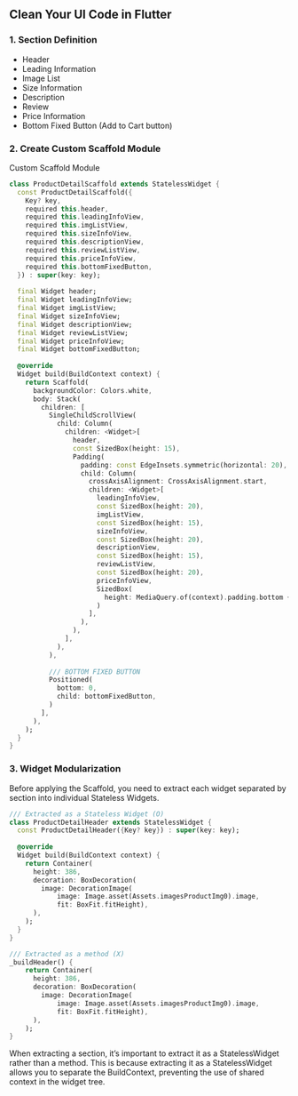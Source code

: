 ## Clean Your UI Code in Flutter

### 1. Section Definition

- Header
- Leading Information
- Image List
- Size Information
- Description
- Review
- Price Information
- Bottom Fixed Button (Add to Cart button)

### 2. Create Custom Scaffold Module

Custom Scaffold Module
```dart
class ProductDetailScaffold extends StatelessWidget {  
  const ProductDetailScaffold({  
    Key? key,  
    required this.header,  
    required this.leadingInfoView,  
    required this.imgListView,  
    required this.sizeInfoView,  
    required this.descriptionView,  
    required this.reviewListView,  
    required this.priceInfoView,  
    required this.bottomFixedButton,  
  }) : super(key: key);  
  
  final Widget header;  
  final Widget leadingInfoView;  
  final Widget imgListView;  
  final Widget sizeInfoView;  
  final Widget descriptionView;  
  final Widget reviewListView;  
  final Widget priceInfoView;  
  final Widget bottomFixedButton;  
  
  @override  
  Widget build(BuildContext context) {  
    return Scaffold(  
      backgroundColor: Colors.white,  
      body: Stack(  
        children: [  
          SingleChildScrollView(  
            child: Column(  
              children: <Widget>[  
                header,  
                const SizedBox(height: 15),  
                Padding(  
                  padding: const EdgeInsets.symmetric(horizontal: 20),  
                  child: Column(  
                    crossAxisAlignment: CrossAxisAlignment.start,  
                    children: <Widget>[  
                      leadingInfoView,  
                      const SizedBox(height: 20),  
                      imgListView,  
                      const SizedBox(height: 15),  
                      sizeInfoView,  
                      const SizedBox(height: 20),  
                      descriptionView,  
                      const SizedBox(height: 15),  
                      reviewListView,  
                      const SizedBox(height: 20),  
                      priceInfoView,  
                      SizedBox(  
                        height: MediaQuery.of(context).padding.bottom + 96,  
                      )  
                    ],  
                  ),  
                ),  
              ],  
            ),  
          ),  
  
          /// BOTTOM FIXED BUTTON  
          Positioned(  
            bottom: 0,  
            child: bottomFixedButton,  
          )  
        ],  
      ),  
    );  
  }  
}
```

### 3. Widget Modularization
Before applying the Scaffold, you need to extract each widget separated by section into individual Stateless Widgets.

```dart
/// Extracted as a Stateless Widget (O)
class ProductDetailHeader extends StatelessWidget {  
  const ProductDetailHeader({Key? key}) : super(key: key);  
  
  @override  
  Widget build(BuildContext context) {  
    return Container(  
      height: 386,  
      decoration: BoxDecoration(  
        image: DecorationImage(  
            image: Image.asset(Assets.imagesProductImg0).image,  
            fit: BoxFit.fitHeight),  
      ),  
    );  
  }  
}

/// Extracted as a method (X)
_buildHeader() {
    return Container(  
      height: 386,  
      decoration: BoxDecoration(  
        image: DecorationImage(  
            image: Image.asset(Assets.imagesProductImg0).image,  
            fit: BoxFit.fitHeight),  
      ),  
    ); 
}
```

When extracting a section, it’s important to extract it as a StatelessWidget rather than a method. This is because extracting it as a StatelessWidget allows you to separate the BuildContext, preventing the use of shared context in the widget tree.
